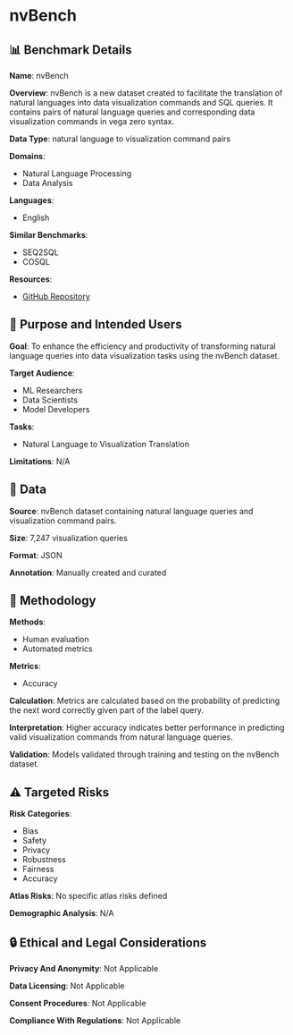 # nvBench

## 📊 Benchmark Details

**Name**: nvBench

**Overview**: nvBench is a new dataset created to facilitate the translation of natural languages into data visualization commands and SQL queries. It contains pairs of natural language queries and corresponding data visualization commands in vega zero syntax.

**Data Type**: natural language to visualization command pairs

**Domains**:
- Natural Language Processing
- Data Analysis

**Languages**:
- English

**Similar Benchmarks**:
- SEQ2SQL
- COSQL

**Resources**:
- [GitHub Repository](https://github.com/BerkeleyLounge/nvBench)

## 🎯 Purpose and Intended Users

**Goal**: To enhance the efficiency and productivity of transforming natural language queries into data visualization tasks using the nvBench dataset.

**Target Audience**:
- ML Researchers
- Data Scientists
- Model Developers

**Tasks**:
- Natural Language to Visualization Translation

**Limitations**: N/A

## 💾 Data

**Source**: nvBench dataset containing natural language queries and visualization command pairs.

**Size**: 7,247 visualization queries

**Format**: JSON

**Annotation**: Manually created and curated

## 🔬 Methodology

**Methods**:
- Human evaluation
- Automated metrics

**Metrics**:
- Accuracy

**Calculation**: Metrics are calculated based on the probability of predicting the next word correctly given part of the label query.

**Interpretation**: Higher accuracy indicates better performance in predicting valid visualization commands from natural language queries.

**Validation**: Models validated through training and testing on the nvBench dataset.

## ⚠️ Targeted Risks

**Risk Categories**:
- Bias
- Safety
- Privacy
- Robustness
- Fairness
- Accuracy

**Atlas Risks**:
No specific atlas risks defined

**Demographic Analysis**: N/A

## 🔒 Ethical and Legal Considerations

**Privacy And Anonymity**: Not Applicable

**Data Licensing**: Not Applicable

**Consent Procedures**: Not Applicable

**Compliance With Regulations**: Not Applicable
